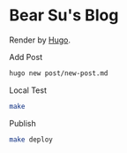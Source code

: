# Bear Su's Blog

Render by [Hugo](https://gohugo.io/).

Add Post

```bash
hugo new post/new-post.md
```

Local Test

```bash
make
```

Publish

```bash
make deploy
```

